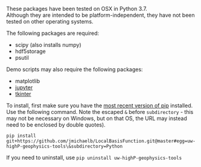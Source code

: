 These packages have been tested on OSX in Python 3.7.  
Although they are intended to be platform-independent, they have not been tested on other operating systems.


The following packages are required:
- scipy (also installs numpy)
- hdf5storage
- psutil

Demo scripts may also require the following packages:
- matplotlib
- [jupyter](https://jupyter.readthedocs.io/en/latest/install.html)
- [tkinter](https://docs.python.org/3/library/tkinter.html?highlight=tkinter#module-tkinter)


To install, first make sure you have the [most recent version of pip](https://pip.pypa.io/en/stable/installing/#upgrading-pip) 
installed.  Use the following command.  Note the escaped ``&`` before ``subdirectory`` - this may not be necessary on 
Windows, but on that OS, the URL may instead need to be enclosed by double quotes).

``pip install git+https://github.com/jmichaelb/LocalBasisFunction.git@master#egg=uw-highP-geophysics-tools\&subdirectory=Python``

If you need to uninstall, use 
``pip uninstall uw-highP-geophysics-tools``




